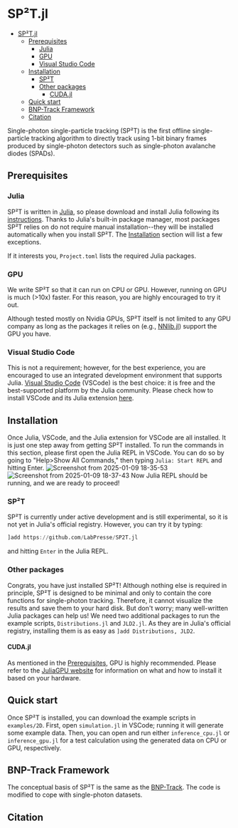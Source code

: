 # SP²T.jl

- [SP²T.jl](#sptjl)
  - [Prerequisites](#prerequisites)
    - [Julia](#julia)
    - [GPU](#gpu)
    - [Visual Studio Code](#visual-studio-code)
  - [Installation](#installation)
    - [SP²T](#spt)
    - [Other packages](#other-packages)
      - [CUDA.jl](#cudajl)
  - [Quick start](#quick-start)
  - [BNP-Track Framework](#bnp-track-framework)
  - [Citation](#citation)

Single-photon single-particle tracking (SP²T) is the first offline single-particle tracking algorithm to directly track using 1-bit binary frames produced by single-photon detectors such as single-photon avalanche diodes (SPADs).

## Prerequisites

### Julia

SP²T is written in [Julia](https://julialang.org/), so please download and install Julia following its [instructions](https://julialang.org/downloads/). Thanks to Julia's built-in package manager, most packages SP²T relies on do not require manual installation--they will be installed automatically when you install SP²T. The [Installation](#installation) section will list a few exceptions. 

If it interests you, `Project.toml` lists the required Julia packages.

### GPU

We write SP²T so that it can run on CPU or GPU. However, running on GPU is much (>10x) faster. For this reason, you are highly encouraged to try it out.

Although tested mostly on Nvidia GPUs, SP²T itself is not limited to any GPU company as long as the packages it relies on (e.g., [NNlib.jl](https://github.com/FluxML/NNlib.jl)) support the GPU you have.

### Visual Studio Code

This is not a requirement; however, for the best experience, you are encouraged to use an integrated development environment that supports Julia. [Visual Studio Code](https://code.visualstudio.com/) (VSCode) is the best choice: it is free and the best-supported platform by the Julia community. Please check how to install VSCode and its Julia extension [here](https://code.visualstudio.com/docs/languages/julia).

## Installation

Once Julia, VSCode, and the Julia extension for VSCode are all installed. It is just one step away from getting SP²T installed. To run the commands in this section, please first open the Julia REPL in VSCode. You can do so by going to "Help>Show All Commands," then typing `Julia: Start REPL` and hitting Enter.
![Screenshot from 2025-01-09 18-35-53](https://github.com/user-attachments/assets/2a1ab46b-3453-45a7-bbea-d10e09515319)
![Screenshot from 2025-01-09 18-37-43](https://github.com/user-attachments/assets/f64be463-fb84-4ee8-a703-fa0d0cc710a3)
Now Julia REPL should be running, and we are ready to proceed!

### SP²T

SP²T is currently under active development and is still experimental, so it is not yet in Julia's official registry. However, you can try it by typing:

```julia
]add https://github.com/LabPresse/SP2T.jl
```

and hitting `Enter` in the Julia REPL.

### Other packages

Congrats, you have just installed SP²T! Although nothing else is required in principle, SP²T is designed to be minimal and only to contain the core functions for single-photon tracking. Therefore, it cannot visualize the results and save them to your hard disk. But don't worry; many well-written Julia packages can help us! We need two additional packages to run the example scripts, `Distributions.jl` and `JLD2.jl`. As they are in Julia's official registry, installing them is as easy as `]add Distributions, JLD2`.

#### CUDA.jl

As mentioned in the [Prerequisites](#prerequisites), GPU is highly recommended. Please refer to the [JuliaGPU website](https://juliagpu.org/) for information on what and how to install it based on your hardware.

## Quick start

Once SP²T is installed, you can download the example scripts in `examples/2D`. First, open `simulation.jl` in VSCode; running it will generate some example data. Then, you can open and run either `inference_cpu.jl` or `inference_gpu.jl` for a test calculation using the generated data on CPU or GPU, respectively.

## BNP-Track Framework

The conceptual basis of SP²T is the same as the [BNP-Track](https://www.nature.com/articles/s41592-024-02349-9). The code is modified to cope with single-photon datasets.

## Citation
